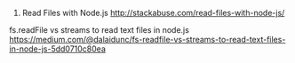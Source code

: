 1. Read Files with Node.js
http://stackabuse.com/read-files-with-node-js/ <br/>

fs.readFile vs streams to read text files in node.js
https://medium.com/@dalaidunc/fs-readfile-vs-streams-to-read-text-files-in-node-js-5dd0710c80ea <br/>